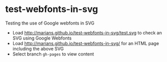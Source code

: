 # test-webfonts-in-svg

Testing the use of Google webfonts in SVG

* Load http://marians.github.io/test-webfonts-in-svg/test.svg to check an SVG using Google Webfonts
* Load http://marians.github.io/test-webfonts-in-svg/ for an HTML page including the above SVG
* Select branch `gh-pages` to view content
